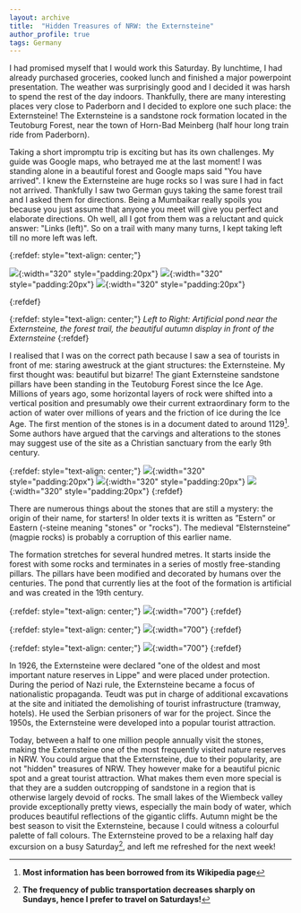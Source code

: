 ```yaml
---
layout: archive
title:  "Hidden Treasures of NRW: the Externsteine"
author_profile: true
tags: Germany
---
```


I had promised myself that I would work this Saturday. By lunchtime, I had already purchased groceries, cooked lunch and finished a major powerpoint presentation. The weather was surprisingly good and I decided it was harsh to spend the rest of the day indoors. Thankfully, there are many interesting places very close to Paderborn and I decided to explore one such place: the Externsteine! The Externsteine is a sandstone rock formation located in the Teutoburg Forest, near the town of Horn-Bad Meinberg (half hour long train ride from Paderborn).

Taking a short impromptu trip is exciting but has its own challenges. My guide was Google maps, who betrayed me at the last moment! I was standing alone in a beautiful forest and Google maps said "You have arrived". I knew the Externsteine are huge rocks so I was sure I had in fact not arrived. Thankfully I saw two German guys taking the same forest trail and I asked them for directions. Being a Mumbaikar really spoils you because you just assume that anyone you meet will give you perfect and elaborate directions. Oh well, all I got from them was a reluctant and quick answer: "Links (left)". So on a trail with many many turns, I kept taking left till no more left was left.

{:refdef: style="text-align: center;"}

![](/images/Externsteine_1.jpg){:width="320" style="padding:20px"} 
![](/images/Externsteine_2.jpg){:width="320" style="padding:20px"} 
![](/images/Externsteine_3.jpg){:width="320" style="padding:20px"} 

{:refdef} 

{:refdef: style="text-align: center;"}
*Left to Right: Artificial pond near the Externsteine, the forest trail, the beautiful autumn display in front of the Externsteine*
{:refdef} 

I realised that I was on the correct path because I saw a sea of tourists in front of me: staring awestruck at the giant structures: the Externsteine. My first thought was: beautiful but bizarre! The giant Externsteine sandstone pillars have been standing in the Teutoburg Forest since the Ice Age. Millions of years ago, some horizontal layers of rock were shifted into a vertical position and presumably owe their current extraordinary form to the action of water over millions of years and the friction of ice during the Ice Age. The first mention of the stones is in a document dated to around 1129[^1]. Some authors have argued that the carvings and alterations to the stones may suggest use of the site as a Christian sanctuary from the early 9th century.


{:refdef: style="text-align: center;"}
![](/images/Externsteine_6.jpg){:width="320" style="padding:20px"} 
![](/images/Externsteine_8.jpg){:width="320" style="padding:20px"} 
![](/images/Externsteine_7.jpg){:width="320" style="padding:20px"} 
{:refdef} 

There are numerous things about the stones that are still a mystery: the origin of their name, for starters! In older texts it is written as ”Estern” or Eastern (-steine meaning "stones" or "rocks"). The medieval “Elsternsteine” (magpie rocks) is probably a corruption of this earlier name. 

The formation stretches for several hundred metres. It starts inside the forest with some rocks and terminates in a series of mostly free-standing pillars. The pillars have been modified and decorated by humans over the centuries. The pond that currently lies at the foot of the formation is artificial and was created in the 19th century.

{:refdef: style="text-align: center;"}
![](/images/Externsteine_4.jpg){:width="700"}
{:refdef} 

{:refdef: style="text-align: center;"}
![](/images/Externsteine_9.jpg){:width="700"}
{:refdef} 

{:refdef: style="text-align: center;"}
![](/images/Externsteine_5.jpg){:width="700"}
{:refdef} 

In 1926, the Externsteine were declared "one of the oldest and most important nature reserves in Lippe" and were placed under protection. During the period of Nazi rule, the Externsteine became a focus of nationalistic propaganda. Teudt was put in charge of additional excavations at the site and initiated the demolishing of tourist infrastructure (tramway, hotels). He used the Serbian prisoners of war for the project. Since the 1950s, the Externsteine were developed into a popular tourist attraction.

Today, between a half to one million people annually visit the stones, making the Externsteine one of the most frequently visited nature reserves in NRW. You could argue that the Externsteine, due to their popularity, are not "hidden" treasures of NRW. They however make for a beautiful picnic spot and a great tourist attraction. What makes them even more special is that they are a sudden outcropping of sandstone in a region that is otherwise largely devoid of rocks. The small lakes of the Wiembeck valley provide exceptionally pretty views, especially the main body of water, which produces beautiful reflections of the gigantic cliffs. Autumn might be the best season to visit the Externsteine, because I could witness a colourful palette of fall colours. The Externsteine proved to be a relaxing half day excursion on a busy Saturday[^2], and left me refreshed for the next week!


[^1]: **Most information has been borrowed from its Wikipedia page**

[^2]: **The frequency of public transportation decreases sharply on Sundays, hence I prefer to travel on Saturdays!**